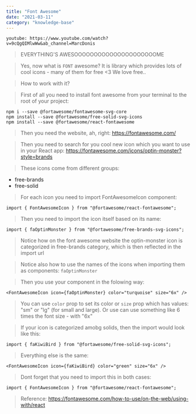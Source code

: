 ```yaml
---
title: "Font Awesome"
date: "2021-03-11"
category: "knowledge-base"
---
```


`youtube: https://www.youtube.com/watch?v=9cQgQIMlwWw&ab_channel=MarcDonis`

> EVERYTHING'S AWESOOOOOOOOOOOOOOOOOOOOOME

> Yes, now what is `FONT` awesome? It is library which provides lots of cool icons - many of them for free <3 We love free..

> How to work with it?

> First of all you need to install font awesome from your terminal to the root of your project:

```
npm i --save @fortawesome/fontawesome-svg-core
npm install --save @fortawesome/free-solid-svg-icons
npm install --save @fortawesome/react-fontawesome
```

> Then you need the website, ah, right: https://fontawesome.com/

> Then you need to search for you cool new icon which you want to use in your React app: https://fontawesome.com/icons/optin-monster?style=brands

> These icons come from different groups:

- free-brands
- free-solid

> For each icon you need to import FontAwesomeIcon component:

```
import { FontAwesomeIcon } from "@fortawesome/react-fontawesome";
```

> Then you need to import the icon itself based on its name:

```
import { faOptinMonster } from "@fortawesome/free-brands-svg-icons";
```

> Notice how on the font awesome website the optin-monster icon is categorized in free-brands category, which is then reflected in the import url

> Notice also how to use the names of the icons when importing them as components: `faOptinMonster`

> Then you use your component in the folowing way:

```
<FontAwesomeIcon icon={faOptinMonster} color="turquoise" size="6x" />
```

> You can use `color` prop to set its color or `size` prop which has values: "sm" or "lg" (for small and large). Or use can use something like 6 times the font size - with "6x"

> If your icon is categorized amobg solids, then the import would look like this:

```
import { faKiwiBird } from "@fortawesome/free-solid-svg-icons";
```

> Everything else is the same:

```
<FontAwesomeIcon icon={faKiwiBird} color="green" size="6x" />
```

> Dont forget that you need to import this in both cases:

```
import { FontAwesomeIcon } from "@fortawesome/react-fontawesome";
```

> Reference: https://fontawesome.com/how-to-use/on-the-web/using-with/react
